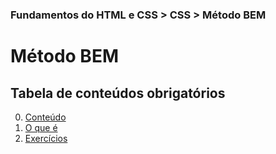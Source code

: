 ### Fundamentos do HTML e CSS > CSS > Método BEM

# Método BEM

## Tabela de conteúdos obrigatórios
0. [Conteúdo](README.md)
1. [O que é](1.%20O%20que%20é.md)
2. [Exercícios](2.%20Exercício.md)
